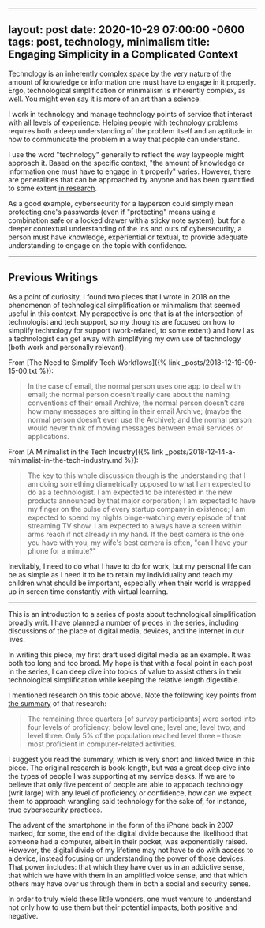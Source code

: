 ----
layout: post
date: 2020-10-29 07:00:00 -0600
tags: post, technology, minimalism
title: Engaging Simplicity in a Complicated Context
----

Technology is an inherently complex space by the very nature of the amount of knowledge or information one must have to engage in it properly. Ergo, technological simplification or minimalism is inherently complex, as well. You might even say it is more of an art than a science.

I work in technology and manage technology points of service that interact with all levels of experience. Helping people with technology problems requires both a deep understanding of the problem itself and an aptitude in how to communicate the problem in a way that people can understand.

I use the word "technology" generally to reflect the way laypeople might approach it. Based on the specific context, "the amount of knowledge or information one must have to engage in it properly" varies. However, there are generalities that can be approached by anyone and has been quantified to some extent [in research](https://www.weforum.org/agenda/2017/02/a-quarter-of-adults-can-t-use-a-computer/).

As a good example, cybersecurity for a layperson could simply mean protecting one's passwords (even if "protecting" means using a combination safe or a locked drawer with a sticky note system), but for a deeper contextual understanding of the ins and outs of cybersecurity, a person must have knowledge, experiential or textual, to provide adequate understanding to engage on the topic with confidence.

---

## Previous Writings

As a point of curiosity, I found two pieces that I wrote in 2018 on the phenomenon of technological simplification or minimalism that seemed useful in this context. My perspective is one that is at the intersection of technologist and tech support, so my thoughts are focused on how to simplify technology for support (work-related, to some extent) and how I as a technologist can get away with simplifying my own use of technology (both work and personally relevant).

From [The Need to Simplify Tech Workflows]({% link _posts/2018-12-19-09-15-00.txt %}):
> In the case of email, the normal person uses one app to deal with email; the normal person doesn’t really care about the naming conventions of their email Archive; the normal person doesn’t care how many messages are sitting in their email Archive; (maybe the normal person doesn’t even use the Archive); and the normal person would never think of moving messages between email services or applications.

From [A Minimalist in the Tech Industry]({% link _posts/2018-12-14-a-minimalist-in-the-tech-industry.md %}):
> The key to this whole discussion though is the understanding that I am doing something diametrically opposed to what I am expected to do as a technologist. I am expected to be interested in the new products announced by that major corporation; I am expected to have my finger on the pulse of every startup company in existence; I am expected to spend my nights binge-watching every episode of that streaming TV show. I am expected to always have a screen within arms reach if not already in my hand. If the best camera is the one you have with you, my wife's best camera is often, "can I have your phone for a minute?"

Inevitably, I need to do what I have to do for work, but my personal life can be as simple as I need it to be to retain my individuality and teach my children what should be important, especially when their world is wrapped up in screen time constantly with virtual learning.

---

This is an introduction to a series of posts about technological simplification broadly writ. I have planned a number of pieces in the series, including discussions of the place of digital media, devices, and the internet in our lives.

In writing this piece, my first draft used digital media as an example. It was both too long and too broad. My hope is that with a focal point in each post in the series, I can deep dive into topics of value to assist others in their technological simplification while keeping the relative length digestible.

I mentioned research on this topic above. Note the following key points from [the summary](https://www.weforum.org/agenda/2017/02/a-quarter-of-adults-can-t-use-a-computer/) of that research:
> The remaining three quarters [of survey participants] were sorted into four levels of proficiency: below level one; level one; level two; and level three. Only 5% of the population reached level three – those most proficient in computer-related activities.

I suggest you read the summary, which is very short and linked twice in this piece. The original research is book-length, but was a great deep dive into the types of people I was supporting at my service desks. If we are to believe that only five percent of people are able to approach technology (writ large) with any level of proficiency or confidence, how can we expect them to approach wrangling said technology for the sake of, for instance, true cybersecurity practices.

The advent of the smartphone in the form of the iPhone back in 2007 marked, for some, the end of the digital divide because the likelihood that someone had a computer, albeit in their pocket, was exponentially raised. However, the digital divide of my lifetime may not have to do with access to a device, instead focusing on understanding the power of those devices. That power includes: that which they have over us in an addictive sense, that which we have with them in an amplified voice sense, and that which others may have over us through them in both a social and security sense.

In order to truly wield these little wonders, one must venture to understand not only how to use them but their potential impacts, both positive and negative.
